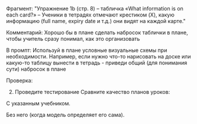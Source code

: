 
Фрагмент:
"Упражнение 1b (стр. 8) – табличка «What information is on each card?»
– Ученики в тетрадях отмечают крестиком (X), какую информацию (full name, expiry date и т.д.) они видят на каждой карте."

Комментарий:
Хорошо бы в плане сделать набросок таблички в плане, чтобы учитель сразу понимал, как это организовать

В промпт:
Используй в плане условные визуальные схемы при необходимости. 
Например, если нужно что-то нарисовать на доске или какую-то таблицу вынести в тетрадь - приведи общий (для понимания сути) набросок в плане

Проверка:




2. Проведите тестирование
Сравните качество планов уроков:

С указанным учебником.

Без него (когда модель определяет его сама).